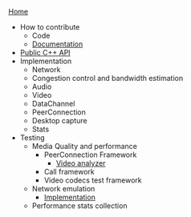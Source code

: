 [Home](/g3doc/index.md)
*   How to contribute
    *   Code
    *   [Documentation](/g3doc/how_to_write_documentation.md)
*  [Public C++ API](/api/g3doc/index.md)
*   Implementation
    *   Network
    *   Congestion control and bandwidth estimation
    *   Audio
    *   Video
    *   DataChannel
    *   PeerConnection
    *   Desktop capture
    *   Stats
*   Testing
    *   Media Quality and performance
        *   PeerConnection Framework
            *   [Video analyzer](/test/pc/e2e/g3doc/default_video_quality_analyzer.md)
        *   Call framework
        *   Video codecs test framework
    *   Network emulation
        *   [Implementation](/test/network/g3doc/index.md)
    * Performance stats collection

